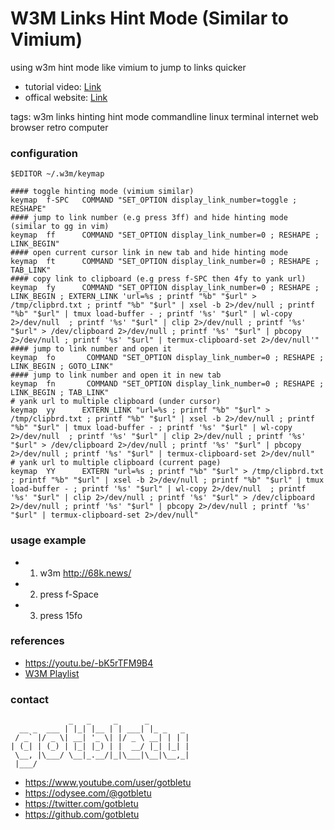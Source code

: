 # W3M Links Hint Mode (Similar to Vimium)
using w3m hint mode like vimium to jump to links quicker

* tutorial video: [Link](https://youtu.be/-bK5rTFM9B4)
* offical website: [Link](https://www.youtube.com/user/gotbletu)

tags: w3m links hinting hint mode commandline linux terminal internet web browser retro computer

### configuration
    $EDITOR ~/.w3m/keymap

    #### toggle hinting mode (vimium similar)
    keymap  f-SPC   COMMAND "SET_OPTION display_link_number=toggle ; RESHAPE"
    #### jump to link number (e.g press 3ff) and hide hinting mode (similar to gg in vim)
    keymap  ff      COMMAND "SET_OPTION display_link_number=0 ; RESHAPE ; LINK_BEGIN"
    #### open current cursor link in new tab and hide hinting mode
    keymap  ft      COMMAND "SET_OPTION display_link_number=0 ; RESHAPE ; TAB_LINK"
    #### copy link to clipboard (e.g press f-SPC then 4fy to yank url)
    keymap  fy      COMMAND "SET_OPTION display_link_number=0 ; RESHAPE ; LINK_BEGIN ; EXTERN_LINK 'url=%s ; printf "%b" "$url" > /tmp/clipbrd.txt ; printf "%b" "$url" | xsel -b 2>/dev/null ; printf "%b" "$url" | tmux load-buffer - ; printf '%s' "$url" | wl-copy 2>/dev/null  ; printf '%s' "$url" | clip 2>/dev/null ; printf '%s' "$url" > /dev/clipboard 2>/dev/null ; printf '%s' "$url" | pbcopy 2>/dev/null ; printf '%s' "$url" | termux-clipboard-set 2>/dev/null'"
    #### jump to link number and open it
    keymap  fo       COMMAND "SET_OPTION display_link_number=0 ; RESHAPE ; LINK_BEGIN ; GOTO_LINK"
    #### jump to link number and open it in new tab
    keymap  fn       COMMAND "SET_OPTION display_link_number=0 ; RESHAPE ; LINK_BEGIN ; TAB_LINK"
    # yank url to multiple clipboard (under cursor)
    keymap  yy      EXTERN_LINK "url=%s ; printf "%b" "$url" > /tmp/clipbrd.txt ; printf "%b" "$url" | xsel -b 2>/dev/null ; printf "%b" "$url" | tmux load-buffer - ; printf '%s' "$url" | wl-copy 2>/dev/null  ; printf '%s' "$url" | clip 2>/dev/null ; printf '%s' "$url" > /dev/clipboard 2>/dev/null ; printf '%s' "$url" | pbcopy 2>/dev/null ; printf '%s' "$url" | termux-clipboard-set 2>/dev/null"
    # yank url to multiple clipboard (current page)
    keymap  YY      EXTERN "url=%s ; printf "%b" "$url" > /tmp/clipbrd.txt ; printf "%b" "$url" | xsel -b 2>/dev/null ; printf "%b" "$url" | tmux load-buffer - ; printf '%s' "$url" | wl-copy 2>/dev/null  ; printf '%s' "$url" | clip 2>/dev/null ; printf '%s' "$url" > /dev/clipboard 2>/dev/null ; printf '%s' "$url" | pbcopy 2>/dev/null ; printf '%s' "$url" | termux-clipboard-set 2>/dev/null"
        
### usage example
- 1. w3m http://68k.news/
- 2. press f-Space
- 3. press 15fo

### references
- https://youtu.be/-bK5rTFM9B4
- [W3M Playlist](https://www.youtube.com/playlist?list=PLqv94xWU9zZ35Yv0s6zMID5JoS8qu19Kh)

### contact

                 _   _     _      _
      __ _  ___ | |_| |__ | | ___| |_ _   _
     / _` |/ _ \| __| '_ \| |/ _ \ __| | | |
    | (_| | (_) | |_| |_) | |  __/ |_| |_| |
     \__, |\___/ \__|_.__/|_|\___|\__|\__,_|
     |___/

- https://www.youtube.com/user/gotbletu
- https://odysee.com/@gotbletu
- https://twitter.com/gotbletu
- https://github.com/gotbletu

